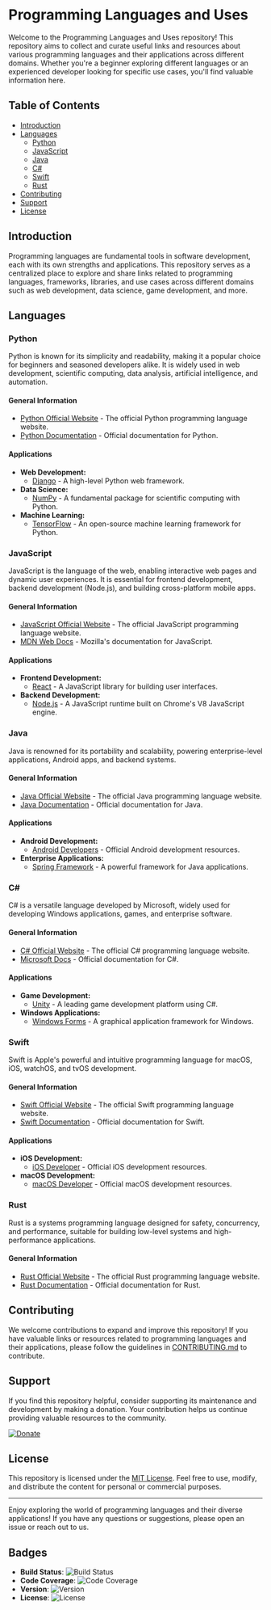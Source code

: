 # Programming Languages and Uses

Welcome to the Programming Languages and Uses repository! This repository aims to collect and curate useful links and resources about various programming languages and their applications across different domains. Whether you're a beginner exploring different languages or an experienced developer looking for specific use cases, you'll find valuable information here.

## Table of Contents

- [Introduction](#introduction)
- [Languages](#languages)
  - [Python](#python)
  - [JavaScript](#javascript)
  - [Java](#java)
  - [C#](#csharp)
  - [Swift](#swift)
  - [Rust](#rust)
- [Contributing](#contributing)
- [Support](#support)
- [License](#license)

## Introduction

Programming languages are fundamental tools in software development, each with its own strengths and applications. This repository serves as a centralized place to explore and share links related to programming languages, frameworks, libraries, and use cases across different domains such as web development, data science, game development, and more.

## Languages

### Python

Python is known for its simplicity and readability, making it a popular choice for beginners and seasoned developers alike. It is widely used in web development, scientific computing, data analysis, artificial intelligence, and automation.

#### General Information

- [Python Official Website](languages/python.md) - The official Python programming language website.
- [Python Documentation](https://docs.python.org/) - Official documentation for Python.

#### Applications

- **Web Development:**
  - [Django](languages/python.md#django) - A high-level Python web framework.
- **Data Science:**
  - [NumPy](languages/python.md#numpy) - A fundamental package for scientific computing with Python.
- **Machine Learning:**
  - [TensorFlow](https://www.tensorflow.org/) - An open-source machine learning framework for Python.

### JavaScript

JavaScript is the language of the web, enabling interactive web pages and dynamic user experiences. It is essential for frontend development, backend development (Node.js), and building cross-platform mobile apps.

#### General Information

- [JavaScript Official Website](languages/javascript.md) - The official JavaScript programming language website.
- [MDN Web Docs](https://developer.mozilla.org/en-US/docs/Web/JavaScript) - Mozilla's documentation for JavaScript.

#### Applications

- **Frontend Development:**
  - [React](https://reactjs.org/) - A JavaScript library for building user interfaces.
- **Backend Development:**
  - [Node.js](https://nodejs.org/) - A JavaScript runtime built on Chrome's V8 JavaScript engine.

### Java

Java is renowned for its portability and scalability, powering enterprise-level applications, Android apps, and backend systems.

#### General Information

- [Java Official Website](languages/java.md) - The official Java programming language website.
- [Java Documentation](https://docs.oracle.com/en/java/) - Official documentation for Java.

#### Applications

- **Android Development:**
  - [Android Developers](https://developer.android.com/) - Official Android development resources.
- **Enterprise Applications:**
  - [Spring Framework](https://spring.io/) - A powerful framework for Java applications.

### C#

C# is a versatile language developed by Microsoft, widely used for developing Windows applications, games, and enterprise software.

#### General Information

- [C# Official Website](languages/csharp.md) - The official C# programming language website.
- [Microsoft Docs](https://docs.microsoft.com/en-us/dotnet/csharp/) - Official documentation for C#.

#### Applications

- **Game Development:**
  - [Unity](https://unity.com/) - A leading game development platform using C#.
- **Windows Applications:**
  - [Windows Forms](https://docs.microsoft.com/en-us/dotnet/desktop/winforms/) - A graphical application framework for Windows.

### Swift

Swift is Apple's powerful and intuitive programming language for macOS, iOS, watchOS, and tvOS development.

#### General Information

- [Swift Official Website](languages/swift.md) - The official Swift programming language website.
- [Swift Documentation](https://developer.apple.com/documentation/swift) - Official documentation for Swift.

#### Applications

- **iOS Development:**
  - [iOS Developer](https://developer.apple.com/ios/) - Official iOS development resources.
- **macOS Development:**
  - [macOS Developer](https://developer.apple.com/macos/) - Official macOS development resources.

### Rust

Rust is a systems programming language designed for safety, concurrency, and performance, suitable for building low-level systems and high-performance applications.

#### General Information

- [Rust Official Website](languages/rust.md) - The official Rust programming language website.
- [Rust Documentation](https://doc.rust-lang.org/) - Official documentation for Rust.

## Contributing

We welcome contributions to expand and improve this repository! If you have valuable links or resources related to programming languages and their applications, please follow the guidelines in [CONTRIBUTING.md](CONTRIBUTING.md) to contribute.

## Support

If you find this repository helpful, consider supporting its maintenance and development by making a donation. Your contribution helps us continue providing valuable resources to the community.

[![Donate](https://img.shields.io/badge/Donate-Here-green)](https://www.gadgetinsiderz.com/donation)

## License

This repository is licensed under the [MIT License](LICENSE). Feel free to use, modify, and distribute the content for personal or commercial purposes.

---

Enjoy exploring the world of programming languages and their diverse applications! If you have any questions or suggestions, please open an issue or reach out to us.

## Badges

- **Build Status**: ![Build Status](https://img.shields.io/badge/Build-Passing-brightgreen)
- **Code Coverage**: ![Code Coverage](https://img.shields.io/badge/Coverage-90%25-brightgreen)
- **Version**: ![Version](https://img.shields.io/badge/Version-1.0-blue)
- **License**: ![License](https://img.shields.io/badge/License-MIT-blue)
